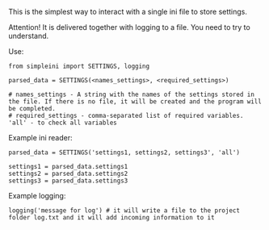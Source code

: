 This is the simplest way to interact with a single ini file to store settings. 

Attention! It is delivered together with logging to a file. You need to try to understand.

Use:

	from simpleini import SETTINGS, logging

	parsed_data = SETTINGS(<names_settings>, <required_settings>)

	# names_settings - A string with the names of the settings stored in the file. If there is no file, it will be created and the program will be completed.
	# required_settings - comma-separated list of required variables. 'all' - to check all variables


Example ini reader:

	parsed_data = SETTINGS('settings1, settings2, settings3', 'all')

	settings1 = parsed_data.settings1
	settings2 = parsed_data.settings2
	settings3 = parsed_data.settings3

Example logging:

	logging('message for log') # it will write a file to the project folder log.txt and it will add incoming information to it

